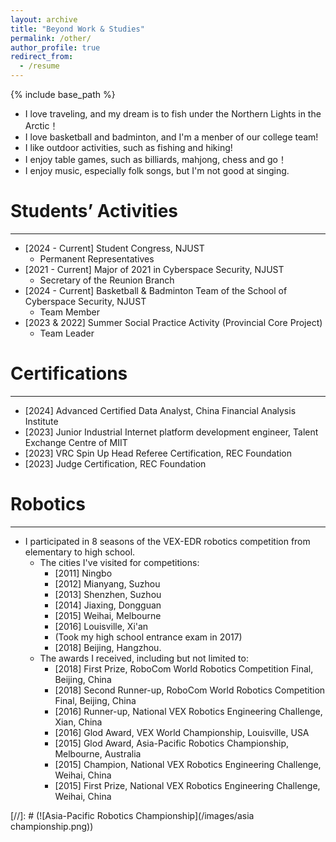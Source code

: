 ```yaml
---
layout: archive
title: "Beyond Work & Studies"
permalink: /other/
author_profile: true
redirect_from:
  - /resume
---
```


{% include base_path %}

* I love traveling, and my dream is to fish under the Northern Lights in the Arctic！
* I love basketball and badminton, and I'm a menber of our college team!
* I like outdoor activities, such as fishing and hiking!
* I enjoy table games, such as billiards, mahjong, chess and go！
* I enjoy music, especially folk songs, but I'm not good at singing.

Students’ Activities
======
---
* [2024 - Current] Student Congress, NJUST
  * Permanent Representatives
* [2021 - Current] Major of 2021 in Cyberspace Security, NJUST
  * Secretary of the Reunion Branch
* [2024 - Current] Basketball & Badminton Team of the School of Cyberspace Security, NJUST
  * Team Member
* [2023 & 2022] Summer Social Practice Activity (Provincial Core Project)
  * Team Leader

Certifications
======
---
* [2024] Advanced Certified Data Analyst, China Financial Analysis Institute
* [2023] Junior Industrial Internet platform development engineer, Talent Exchange Centre of MIIT
* [2023] VRC Spin Up Head Referee Certification, REC Foundation
* [2023] Judge Certification, REC Foundation

Robotics
======
---
* I participated in 8 seasons of the VEX-EDR robotics competition from elementary to high school.
  * The cities I've visited for competitions:
    * [2011] Ningbo
    * [2012] Mianyang, Suzhou
    * [2013] Shenzhen, Suzhou
    * [2014] Jiaxing, Dongguan
    * [2015] Weihai, Melbourne
    * [2016] Louisville, Xi'an
    * (Took my high school entrance exam in 2017)
    * [2018] Beijing, Hangzhou.
  * The awards I received, including but not limited to:
    * [2018] First Prize, RoboCom World Robotics Competition Final, Beijing, China
    * [2018] Second Runner-up, RoboCom World Robotics Competition Final, Beijing, China
    * [2016] Runner-up, National VEX Robotics Engineering Challenge, Xian, China
    * [2016] Glod Award, VEX World Championship, Louisville, USA
    * [2015] Glod Award, Asia-Pacific Robotics Championship, Melbourne, Australia
    * [2015] Champion, National VEX Robotics Engineering Challenge, Weihai, China
    * [2015] First Prize, National VEX Robotics Engineering Challenge, Weihai, China

[//]: # (![Asia-Pacific Robotics Championship](/images/asia championship.png))
